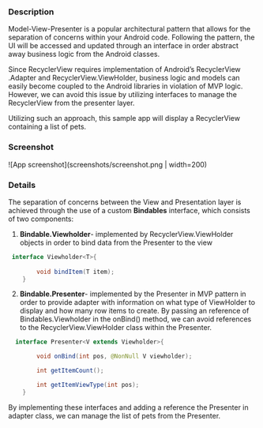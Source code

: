 ### Description

Model-View-Presenter is a popular architectural pattern that allows for the separation of concerns within your Android code. Following the pattern, the UI will be accessed and updated through an interface in order abstract away business logic from the Android classes.

Since RecyclerView requires implementation of Android’s RecyclerView .Adapter and RecyclerView.ViewHolder, business logic and models can easily become coupled to the Android libraries in violation of MVP logic. However, we can avoid this issue by utilizing interfaces to manage the RecyclerView from the presenter layer.

Utilizing such an approach, this sample app will display a RecyclerView containing a list of pets.

### Screenshot
![App screenshot](screenshots/screenshot.png | width=200)

### Details
The separation of concerns between the View and Presentation layer is achieved through the use of a custom **Bindables** interface, which consists of two components:

1. **Bindable.Viewholder**- implemented by RecyclerView.ViewHolder objects in order to bind data from the Presenter to the view 
```java
 interface Viewholder<T>{
    
        void bindItem(T item);
    }
```
2. **Bindable.Presenter**- implemented by the Presenter in MVP pattern in order to provide adapter with information on what type of ViewHolder to display and how many row items to create. By passing an reference of Bindables.Viewholder  in the onBind() method, we can avoid references to the RecyclerView.ViewHolder class within the Presenter.
```java
  interface Presenter<V extends Viewholder>{

        void onBind(int pos, @NonNull V viewholder);

        int getItemCount();

        int getItemViewType(int pos);
    }
```

By implementing these interfaces and adding a reference the Presenter in adapter class, we can manage the list of pets from the Presenter.    

